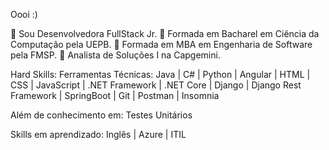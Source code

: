 Oooi :)

📌 Sou Desenvolvedora FullStack Jr. 
📌 Formada em Bacharel em Ciência da Computação pela UEPB.
📌 Formada em MBA em Engenharia de Software pela FMSP.
📌 Analista de Soluções I na Capgemini.

Hard Skills:
Ferramentas Técnicas:
Java | C# | Python | Angular | HTML | CSS | JavaScript |
.NET Framework | .NET Core | Django | Django Rest Framework | SpringBoot |
Git | Postman | Insomnia 

Além de conhecimento em: 
Testes Unitários

Skills em aprendizado:
Inglês | Azure | ITIL
